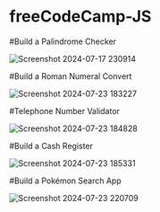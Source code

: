 # freeCodeCamp-JS
#Build a Palindrome Checker


![Screenshot 2024-07-17 230914](https://github.com/user-attachments/assets/9b4855a0-361d-4a0d-9c0e-2d7540f419fc)



#Build a Roman Numeral Convert


![Screenshot 2024-07-23 183227](https://github.com/user-attachments/assets/e7f9de2f-0cbe-41de-9e30-7250f73da8b6)


#Telephone Number Validator



![Screenshot 2024-07-23 184828](https://github.com/user-attachments/assets/14f00276-c4d4-419a-924b-05bd57b4adc6)


#Build a Cash Register


![Screenshot 2024-07-23 185331](https://github.com/user-attachments/assets/912dcaf8-b13e-40a2-8727-d8551b59c41d)


#Build a Pokémon Search App

![Screenshot 2024-07-23 220709](https://github.com/user-attachments/assets/4a7fbc9f-3e54-44f3-8c03-cdd303e9c557)






